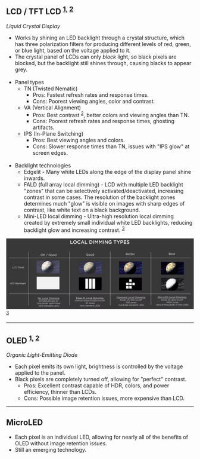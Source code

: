 ## LCD / TFT LCD <sup>[1], [2]</sup>

*Liquid Crystal Display*
- Works by shining an LED backlight through a crystal structure, which has three polarization filters for producing
  different levels of red, green, or blue light, based on the voltage applied to it.
- The crystal panel of LCDs can only *block* light, so black pixels are blocked, but the backlight still shines through,
  causing blacks to appear grey.
<br><br>
- Panel types
  - TN (Twisted Nematic)
    - Pros: Fastest refresh rates and response times.
    - Cons: Poorest viewing angles, color and contrast.
  - VA (Vertical Alignment)
    - Pros: Best contrast <sup>[2]</sup>, better colors and viewing angles than TN.
    - Cons: Poorest refresh rates and response times, ghosting artifacts.
  - IPS (In-Plane Switching)
    - Pros: Best viewing angles and colors.
    - Cons: Slower response times than TN, issues with "IPS glow" at screen edges.
<br><br>
- Backlight technologies
  - Edgelit - Many white LEDs along the edge of the display panel shine inwards.
  - FALD (full array local dimming) - LCD with multiple LED backlight "zones" that can be selectively
    activated/deactivated, increasing contrast in some cases. The resolution of the backlight zones determines much
    "glow" is visible on images with sharp edges of contrast, like white text on a black background.
  - Mini-LED local dimming - Ultra-high resolution local dimming created by extremely small individual white LED
    backlights, reducing backlight glow and increasing contrast. <sup>[3]</sup>

![local-dimming](images/local_dimming.webp) <sup>[3]</sup>

---
## OLED <sup>[1], [2]</sup>

*Organic Light-Emitting Diode*
- Each pixel emits its own light, brightness is controlled by the voltage applied to the panel.
- Black pixels are completely turned off, allowing for "perfect" contrast.
  - Pros: Excellent contrast capable of HDR, colors, and power efficiency, thinner than LCDs.
  - Cons: Possible image retention issues, more expensive than LCD.

---
## MicroLED

- Each pixel is an individual LED, allowing for nearly all of the benefits of OLED without image retention issues.
- Still an emerging technology.

[1]: https://www.tomshardware.com/reviews/lcd-led-led-oled-panel-difference,5394.html
[2]: https://www.displayninja.com/ips-vs-tn-vs-va/
[3]: https://www.cnet.com/news/mini-led-is-here-how-smaller-lights-could-lead-to-big-tv-improvements/
